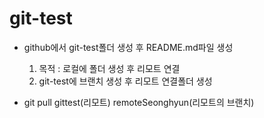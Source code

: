 # git-test
- github에서 git-test폴더 생성 후 README.md파일 생성
  1. 목적 : 로컬에 폴더 생성 후 리모트 연결 
  2. git-test에 브랜치 생성 후 리모트 연결폴더 생성
 
- git pull gittest(리모트) remoteSeonghyun(리모트의 브랜치)
